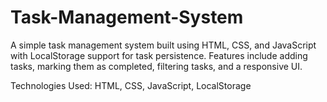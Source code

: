 # Task-Management-System
A simple task management system built using HTML, CSS, and JavaScript with LocalStorage support for task persistence. Features include adding tasks, marking them as completed, filtering tasks, and a responsive UI.

Technologies Used: HTML, CSS, JavaScript, LocalStorage
